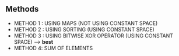 
# 
## Methods

* METHOD 1 : USING MAPS (NOT USING CONSTANT SPACE)
* METHOD 2 : USING SORTING (USING CONSTANT SPACE)
* METHOD 3 : USING BITWISE XOR OPERATOR (USING CONSTANT SPACE) --> **best**
* METHOD 4: SUM OF ELEMENTS
